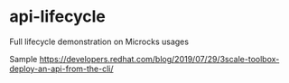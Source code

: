 # api-lifecycle
Full lifecycle demonstration on Microcks usages



Sample 
https://developers.redhat.com/blog/2019/07/29/3scale-toolbox-deploy-an-api-from-the-cli/
